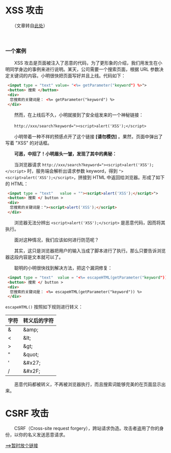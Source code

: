 # XSS 攻击

　　（文章转自[此处](https://www.freebuf.com/articles/web/185654.html)）
  
　　

### 一个案例
　　XSS 攻击是页面被注入了恶意的代码，为了更形象的介绍，我们用发生在小明同学身边的事例来进行说明。某天，公司需要一个搜索页面，根据 URL 参数决定关键词的内容。小明很快把页面写好并且上线。代码如下：
```html
 <input type = "text" value= "<%= getParameter("keyword") %>">
 <button> 搜索 </button> 
 <div> 
  您搜索的关键词是： <%= getParameter("keyword") %> 
 </div> 
```
　　然而，在上线后不久，小明就接到了安全组发来的一个神秘链接：

　　`http://xxx/search?keyword="><script>alert('XSS');</script>`

　　小明带着一种不祥的预感点开了这个链接 **[请勿模仿]** 。果然，页面中弹出了写着 "XSS" 的对话框。

　　**可恶，中招了！小明眉头一皱，发现了其中的奥秘：**
  
　　当浏览器请求 `http://xxx/search?keyword="><script>alert('XSS');</script>` 时，服务端会解析出请求参数 keyword，得到 `"><script>alert('XSS');</script>`，拼接到 HTML 中返回给浏览器。形成了如下的 HTML：
```html
 <input type = "text"   value = ""><script>alert('XSS');</script>">
 <button> 搜索 </ button > 
 <div> 
  您搜索的关键词是："><script>alert('XSS');</script> 
 </div> 
```

　　浏览器无法分辨出 `<script>alert('XSS');</script>` 是恶意代码，因而将其执行。

　　面对这种情况，我们应该如何进行防范呢？

　　其实，这只是浏览器把用户的输入当成了脚本进行了执行。那么只要告诉浏览器这段内容是文本就可以了。

　　聪明的小明很快找到解决方法，把这个漏洞修复：
```html
 <input type = "text"  value = "<%= escapeHTML(getParameter("keyword")) %> ">
 <button> 搜索 </ button > 
 <div> 
  您搜索的关键词是： <%= escapeHTML(getParameter("keyword")) %> 
 </div> 
```
`escapeHTML()` 按照如下规则进行转义：

|字符|转义后的字符| 
|-|-| 
|&|\&amp;| 
|<|\&lt;| 
|>|\&gt;| 
|"|\&quot;| 
|'|\&#x27;| 
|/|\&#x2F;|

　　恶意代码都被转义，不再被浏览器执行，而且搜索词能够完美的在页面显示出来。

# CSRF 攻击
　　CSRF（Cross-site request forgery），跨站请求伪造。攻击者盗用了你的身份，以你的名义发送恶意请求。
  
  [==>暂时放个链接](https://www.cnblogs.com/wangyuyu/p/3388169.html)
